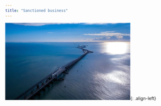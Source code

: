 ```yaml
---
title: "Sanctioned business"
---
```


![image-left](/assets/images/reinsurance/sanctions.jpg){: .align-left}

